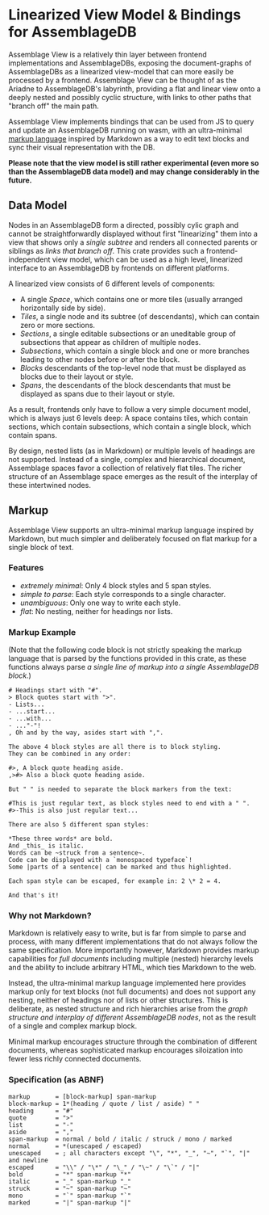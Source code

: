 # Linearized View Model & Bindings for AssemblageDB

Assemblage View is a relatively thin layer between frontend implementations and
AssemblageDBs, exposing the document-graphs of AssemblageDBs as a linearized
view-model that can more easily be processed by a frontend. Assemblage View can
be thought of as the Ariadne to AssemblageDB's labyrinth, providing a flat and
linear view onto a deeply nested and possibly cyclic structure, with links to
other paths that "branch off" the main path.

Assemblage View implements bindings that can be used from JS to query and update
an AssemblageDB running on wasm, with an ultra-minimal [markup
language](#markup) inspired by Markdown as a way to edit text blocks and sync
their visual representation with the DB.

**Please note that the view model is still rather experimental (even more so
than the AssemblageDB data model) and may change considerably in the future.**

## Data Model

Nodes in an AssemblageDB form a directed, possibly cylic graph and cannot be
straightforwardly displayed without first "linearizing" them into a view that
shows only a _single subtree_ and renders all connected parents or siblings as
_links that branch off_. This crate provides such a frontend-independent view
model, which can be used as a high level, linearized interface to an
AssemblageDB by frontends on different platforms.

A linearized view consists of 6 different levels of components:

  - A single _Space_, which contains one or more tiles (usually arranged
    horizontally side by side).
  - _Tiles_, a single node and its subtree (of descendants), which can contain
    zero or more sections.
  - _Sections_, a single editable subsections or an uneditable group of
    subsections that appear as children of multiple nodes.
  - _Subsections_, which contain a single block and one or more branches leading
    to other nodes before or after the block.
  - _Blocks_ descendants of the top-level node that must be displayed as blocks
    due to their layout or style.
  - _Spans_, the descendants of the block descendants that must be displayed as
    spans due to their layout or style.

As a result, frontends only have to follow a very simple document model, which
is always just 6 levels deep: A space contains tiles, which contain sections,
which contain subsections, which contain a single block, which contain spans.

By design, nested lists (as in Markdown) or multiple levels of headings are not
supported. Instead of a single, complex and hierarchical document, Assemblage
spaces favor a collection of relatively flat tiles. The richer structure of an
Assemblage space emerges as the result of the interplay of these intertwined
nodes.

## Markup

Assemblage View supports an ultra-minimal markup language inspired by Markdown,
but much simpler and deliberately focused on flat markup for a single block of
text.

### Features

  - _extremely minimal_: Only 4 block styles and 5 span styles.
  - _simple to parse_: Each style corresponds to a single character.
  - _unambiguous_: Only one way to write each style.
  - _flat_: No nesting, neither for headings nor lists.

### Markup Example

(Note that the following code block is not strictly speaking the markup language
that is parsed by the functions provided in this crate, as these functions
always parse _a single line of markup into a single AssemblageDB block_.)

```text
# Headings start with "#".
> Block quotes start with ">".
- Lists...
- ...start...
- ...with...
- ..."-"!
, Oh and by the way, asides start with ",".

The above 4 block styles are all there is to block styling.
They can be combined in any order:

#>, A block quote heading aside.
,>#> Also a block quote heading aside.

But " " is needed to separate the block markers from the text:

#This is just regular text, as block styles need to end with a " ".
#>-This is also just regular text...

There are also 5 different span styles:

*These three words* are bold.
And _this_ is italic.
Words can be ~struck from a sentence~.
Code can be displayed with a `monospaced typeface`!
Some |parts of a sentence| can be marked and thus highlighted.

Each span style can be escaped, for example in: 2 \* 2 = 4.

And that's it!
```

### Why not Markdown?

Markdown is relatively easy to write, but is far from simple to parse and
process, with many different implementations that do not always follow the same
specification. More importantly however, Markdown provides markup capabilities
for _full documents_ including multiple (nested) hierarchy levels and the
ability to include arbitrary HTML, which ties Markdown to the web.

Instead, the ultra-minimal markup language implemented here provides markup only
for text blocks (not full documents) and does not support any nesting, neither
of headings nor of lists or other structures. This is deliberate, as nested
structure and rich hierarchies arise from the _graph structure and interplay of
different AssemblageDB nodes_, not as the result of a single and complex markup
block.

Minimal markup encourages structure through the combination of different
documents, whereas sophisticated markup encourages siloization into fewer less
richly connected documents.

### Specification (as ABNF)

```abnf
markup       = [block-markup] span-markup
block-markup = 1*(heading / quote / list / aside) " "
heading      = "#"
quote        = ">"
list         = "-"
aside        = ","
span-markup  = normal / bold / italic / struck / mono / marked
normal       = *(unescaped / escaped)
unescaped    = ; all characters except "\", "*", "_", "~", "`", "|" and newline
escaped      = "\\" / "\*" / "\_" / "\~" / "\`" / "|"
bold         = "*" span-markup "*"
italic       = "_" span-markup "_"
struck       = "~" span-markup "~"
mono         = "`" span-markup "`"
marked       = "|" span-markup "|"
```
